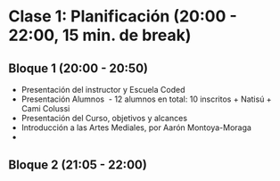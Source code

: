 # Clase 1: Planificación (20:00 - 22:00, 15 min. de break)
## Bloque 1 (20:00 - 20:50)
- Presentación del instructor y Escuela Coded
- Presentación Alumnos
  - 12 alumnos en total: 10 inscritos + Natisú + Cami Colussi
- Presentación del Curso, objetivos y alcances
- Introducción a las Artes Mediales, por Aarón Montoya-Moraga
- 
## Bloque 2 (21:05 - 22:00)
